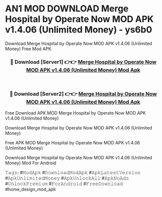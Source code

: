 # AN1 MOD DOWNLOAD Merge Hospital by Operate Now MOD APK v1.4.06 (Unlimited Money) - ys6b0
Download Merge Hospital by Operate Now MOD APK v1.4.06 (Unlimited Money) Free Mod APK

<div align="center">
<h3>🔴 Download [Server1] 👉👉 <a href="https://apk-comot.site?title=Merge_Hospital_by_Operate_Now_MOD_APK_v1.4.06_(Unlimited_Money)">Merge Hospital by Operate Now MOD APK v1.4.06 (Unlimited Money) Mod Apk</a></h3><br>

<h3>🔴 Download [Server2] 👉👉 <a href="https://apk-comot.site?title=Merge_Hospital_by_Operate_Now_MOD_APK_v1.4.06_(Unlimited_Money)">Merge Hospital by Operate Now MOD APK v1.4.06 (Unlimited Money) Mod Apk</a></h3>
</div>


Free Download APK MOD Merge Hospital by Operate Now MOD APK v1.4.06 (Unlimited Money)

Download Merge Hospital by Operate Now MOD APK v1.4.06 (Unlimited Money) 

Free APK MOD Merge Hospital by Operate Now MOD APK v1.4.06 (Unlimited Money) 

Download Merge Hospital by Operate Now MOD APK v1.4.06 (Unlimited Money) Mod For Android

𝚃𝚊𝚐𝚜: #𝙼𝚘𝚍𝙰𝚙𝚔 #𝙳𝚘𝚠𝚗𝚕𝚘𝚊𝚍𝙼𝚘𝚍𝙰𝚙𝚔 #𝙰𝚙𝚔𝙻𝚊𝚝𝚎𝚜𝚝𝚅𝚎𝚛𝚜𝚒𝚘𝚗 #𝙰𝚙𝚔𝚄𝚗𝚕𝚒𝚖𝚒𝚝𝚎𝚍𝙼𝚘𝚗𝚎𝚢 #𝙰𝚙𝚔𝚄𝚗𝚕𝚘𝚌𝚔𝙰𝚕𝚕 #𝙰𝚙𝚔𝙽𝚘𝙰𝚍𝚜 #𝚄𝚗𝚕𝚘𝚌𝚔𝙿𝚛𝚎𝚖𝚒𝚞𝚖 #𝙵𝚘𝚛𝙰𝚗𝚍𝚛𝚘𝚒𝚍 #𝙵𝚛𝚎𝚎𝙳𝚘𝚠𝚗𝚕𝚘𝚊𝚍 #home_design_mod_apk